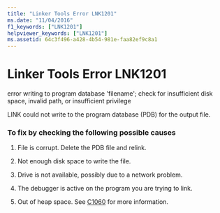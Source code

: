 ```yaml
---
title: "Linker Tools Error LNK1201"
ms.date: "11/04/2016"
f1_keywords: ["LNK1201"]
helpviewer_keywords: ["LNK1201"]
ms.assetid: 64c3f496-a428-4b54-981e-faa82ef9c8a1
---
```

# Linker Tools Error LNK1201

error writing to program database 'filename'; check for insufficient disk space, invalid path, or insufficient privilege

LINK could not write to the program database (PDB) for the output file.

### To fix by checking the following possible causes

1. File is corrupt. Delete the PDB file and relink.

1. Not enough disk space to write the file.

1. Drive is not available, possibly due to a network problem.

1. The debugger is active on the program you are trying to link.

1. Out of heap space.  See [C1060](../../error-messages/compiler-errors-1/fatal-error-c1060.md) for more information.